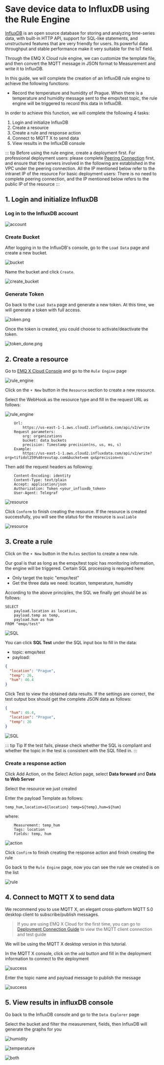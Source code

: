# Save device data to InfluxDB using the Rule Engine

[InfluxDB](https://www.influxdata.com/) is an open source database for storing and analyzing time-series data, with built-in HTTP API, support for SQL-like statements, and unstructured features that are very friendly for users. Its powerful data throughput and stable performance make it very suitable for the IoT field.

Through the EMQ X Cloud rule engine, we can customize the template file, and then convert the MQTT message in JSON format to Measurement and write it to InfluxDB.


In this guide, we will complete the creation of an InfluxDB rule engine to achieve the following functions:

* Record the temperature and humidity of Prague. When there is a temperature and humidity message sent to the emqx/test topic, the rule engine will be triggered to record this data in InfluxDB.


In order to achieve this function, we will complete the following 4 tasks:

1. Login and initialize InfluxDB
2. Create a resource
3. Create a rule and response action
4. Connect to MQTT X to send data
5. View results in the InfluxDB console

::: tip
Before using the rule engine, create a deployment first.
For professional deployment users: please complete [Peering Connection](../deployments/vpc_peering.md) first, and ensure that the servers involved in the following are established in the VPC under the peering connection. All the IP mentioned below refer to the intranet IP of the resource
For basic deployment users: There is no need to complete peering connection, and the IP mentioned below refers to the public IP of the resource
:::


## 1. Login and initialize InfluxDB

### Log in to the InfluxDB account

![account](./_assets/account.png)


### Create Bucket

After logging in to the InfluxDB's console, go to the `Load Data` page and create a new bucket.

![bucket](./_assets/bucket.png)

Name the bucket and click `Create`.

![create_bucket](./_assets/create_bucket.png)


### Generate Token

Go back to the `Load Data` page and generate a new token. At this time, we will generate a token with full access.

![token.png](./_assets/token.png)

Once the token is created, you could choose to activate/deactivate the token.

![token_done.png](./_assets/token_done.png)



## 2. Create a resource

Go to [EMQ X Cloud Console](https://cloud.emqx.io/console/) and go to the `Rule Engine` page

![rule_engine](./_assets/influx_rule_1.png)

Click on the `+ New` button in the `Resource` section to create a new resource.

Select the WebHook as the resource type and fill in the request URL as follows:

![rule_engine](./_assets/influx_rule_2.png)

```
    Url:
        https://us-east-1-1.aws.cloud2.influxdata.com/api/v2/write
    Request parameters:
        org: organizations
        bucket: data buckets
        precision: Timestamp precision(ns, us, ms, s)
    Example:
        https://us-east-1-1.aws.cloud2.influxdata.com/api/v2/write?org=tifidol259%40revutap.com&bucket=em qx&precision=ns
```

Then add the request headers as following:

```
    Content-Encoding: identity
    Content-Type: text/plain
    Accept: application/json
    Authorization: Token <your_influxdb_token>
    User-Agent: Telegraf
```

![resource](./_assets/influx_resource_1.png)

Click `Conform` to finish creating the resource. If the resource is created successfully, you will see the status for the resource is `avaliable`

![resource](./_assets/influx_resource_2.png)


## 3. Create a rule

Click on the `+ New` button in the `Rules` section to create a new rule.

Our goal is that as long as the emqx/test topic has monitoring information, the engine will be triggered. Certain SQL processing is required here:

* Only target the topic "emqx/test"
* Get the three data we need: location, temperature, humidity

According to the above principles, the SQL we finally get should be as follows:

```
SELECT
    payload.location as location, 
    payload.temp as temp, 
    payload.hum as hum
FROM "emqx/test"
```

![SQL](./_assets/influx_sql.png)

You can click **SQL Test** under the SQL input box to fill in the data:

* topic: emqx/test
* payload:
```json
{
  "location": "Prague",
  "temp": 26,
  "hum": 46.4
}
```
Click Test to view the obtained data results. If the settings are correct, the test output box should get the complete JSON data as follows:

```json
{
  "hum": 46.4,
  "location": "Prague", 
  "temp": 26
}
```

![SQL](./_assets/influx_sql_test.png)

::: tip Tip
If the test fails, please check whether the SQL is compliant and whether the topic in the test is consistent with the SQL filled in.
:::



### Create a response action

Click Add Action, on the Select Action page, select **Data forward** and **Data to Web Server**

Select the resource we just created

Enter the payload Template as follows:

```
temp_hum,location=${location} temp=${temp},hum=${hum}
```

where:

```
    Measurement: temp_hum
    Tags: location
    Fields: temp, hum
```

![action](./_assets/influx_action.png)

Click `Confirm` to finish creating the response action and finish creating the rule

Go back to the `Rule Engine` page, now you can see the rule we created is on the list

![rule](./_assets/influx_finish_rule.png)


## 4. Connect to MQTT X to send data

We recommend you to use MQTT X, an elegant cross-platform MQTT 5.0 desktop client to subscribe/publish messages.

>If you are using EMQ X Cloud for the first time, you can go to [Deployment Connection Guide](../connect_to_deployments/introduction.md) to view the MQTT client connection and test guide

We will be using the MQTT X desktop version in this tutorial.

In the MQTT X console, click on the `add` button and fill in the deployment information to connect to the deployment

![success](./_assets/influx_mqtt.png)

Enter the topic name and payload message to publish the message

![success](./_assets/influx_send.png)


## 5. View results in influxDB console

Go back to the InfluxDB console and go to the `Data Explorer` page

Select the bucket and filter the measurement, fields, then InfluxDB will generate the graphs for you

![humidity](./_assets/influx_hum.png)

![temperature](./_assets/influx_temp.png)

![both](./_assets/influx_graph.png)

